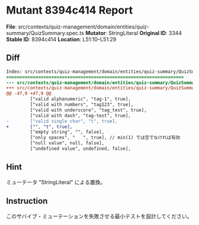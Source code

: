 # Mutant 8394c414 Report

**File**: src/contexts/quiz-management/domain/entities/quiz-summary/QuizSummary.spec.ts
**Mutator**: StringLiteral
**Original ID**: 3344
**Stable ID**: 8394c414
**Location**: L51:10–L51:29

## Diff

```diff
Index: src/contexts/quiz-management/domain/entities/quiz-summary/QuizSummary.spec.ts
===================================================================
--- src/contexts/quiz-management/domain/entities/quiz-summary/QuizSummary.spec.ts	original
+++ src/contexts/quiz-management/domain/entities/quiz-summary/QuizSummary.spec.ts	mutated #3344
@@ -47,9 +47,9 @@
         ["valid alphanumeric", "tag-1", true],
         ["valid with numbers", "tag123", true],
         ["valid with underscore", "tag_test", true],
         ["valid with dash", "tag-test", true],
-        ["valid single char", "t", true],
+        ["", "t", true],
         ["empty string", "", false],
         ["only spaces", "   ", true], // min(1) では空でなければ有効
         ["null value", null, false],
         ["undefined value", undefined, false],
```

## Hint

ミューテータ "StringLiteral" による置換。

## Instruction

このサバイブ・ミューテーションを失敗させる最小テストを設計してください。
